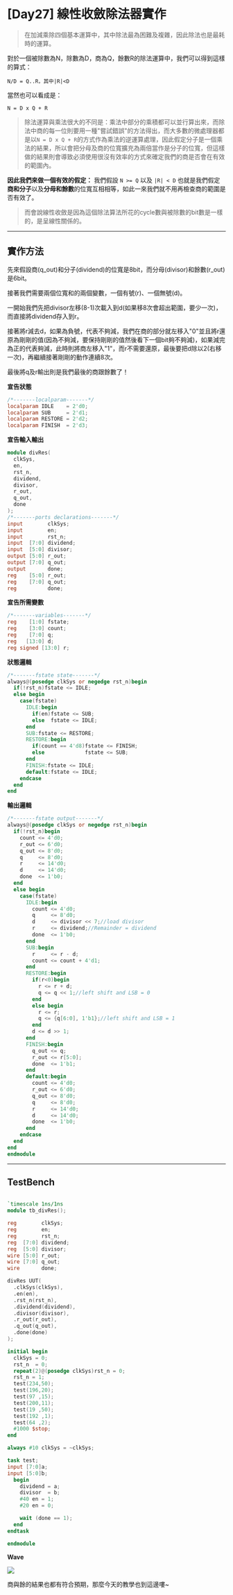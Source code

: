 # [Day27] 線性收斂除法器實作
> 在加減乘除四個基本運算中，其中除法最為困難及複雜，因此除法也是最耗時的運算。

對於一個被除數為N，除數為D，商為Q，餘數R的除法運算中，我們可以得到這樣的算式：

`N/D = Q..R，其中|R|<D `

當然也可以看成是：

`N = D x Q + R`

> 除法運算與乘法很大的不同是：乘法中部分的乘積都可以並行算出來，而除法中商的每一位則要用一種"嘗試錯誤"的方法得出，而大多數的微處理器都是以`N = D x Q + R`的方式作為乘法的逆運算處理，因此假定分子是一個乘法的結果，所以會把分母及商的位寬擴充為兩倍當作是分子的位寬，但這樣做的結果則會導致必須使用很沒有效率的方式來確定我們的商是否會在有效的範圍內。


**因此我們來做一個有效的假定：**
我們假設 `N >= Q` 以及 `|R| < D`
也就是我們假定**商和分子**以及**分母和餘數**的位寬互相相等，如此一來我們就不用再檢查商的範圍是否有效了。

> 而會說線性收斂是因為這個除法算法所花的cycle數與被除數的bit數是一樣的，是呈線性關係的。


---

## 實作方法
先來假設商(q_out)和分子(dividend)的位寬是8bit，而分母(divisor)和餘數(r_out)是6bit。

接著我們需要兩個位寬和的兩個變數，一個有號(r)、一個無號(d)。

一開始我們先把divisor左移(8-1)次載入到d(如果移8次會超出範圍，要少一次)，而直接將dividend存入到r。

接著將r減去d，如果為負號，代表不夠減，我們在商的部分就左移入"0"並且將r還原為剛剛的值(因為不夠減，要保持剛剛的值然後看下一個bit夠不夠減)，如果減完為正的代表夠減，此時則將商左移入"1"，而r不需要還原，最後要把d除以2(右移一次)，再繼續接著剛剛的動作連續8次。

最後將q及r輸出則是我們最後的商跟餘數了！

**宣告狀態**

```verilog
/*-------localparam-------*/
localparam IDLE    = 2'd0;
localparam SUB     = 2'd1;
localparam RESTORE = 2'd2;
localparam FINISH  = 2'd3;
```

**宣告輸入輸出**

```verilog 
module divRes(
  clkSys,
  en,
  rst_n,
  dividend,
  divisor,
  r_out,
  q_out,
  done
);
/*-------ports declarations-------*/
input        clkSys;
input        en;
input        rst_n;
input  [7:0] dividend;
input  [5:0] divisor;
output [5:0] r_out;
output [7:0] q_out;
output       done;
reg    [5:0] r_out;
reg    [7:0] q_out;
reg          done;
```

**宣告所需變數**

```verilog
/*-------variables-------*/
reg    [1:0] fstate;
reg    [3:0] count;
reg    [7:0] q;
reg   [13:0] d;
reg signed [13:0] r;
```

**狀態邏輯**

```verilog
/*-------fstate state-------*/
always@(posedge clkSys or negedge rst_n)begin
  if(!rst_n)fstate <= IDLE;
  else begin
    case(fstate)
      IDLE:begin
        if(en)fstate <= SUB;
        else  fstate <= IDLE;
      end
      SUB:fstate <= RESTORE;
      RESTORE:begin
        if(count == 4'd8)fstate <= FINISH;
        else             fstate <= SUB;
      end
      FINISH:fstate <= IDLE;
      default:fstate <= IDLE;
    endcase
  end
end
```

**輸出邏輯**

```verilog
/*-------fstate output-------*/
always@(posedge clkSys or negedge rst_n)begin
  if(!rst_n)begin
    count <= 4'd0;
    r_out <= 6'd0; 
    q_out <= 8'd0;
    q     <= 8'd0;
    r     <= 14'd0;
    d     <= 14'd0;
    done  <= 1'b0;
  end
  else begin
    case(fstate)
      IDLE:begin
        count <= 4'd0;
        q     <= 8'd0;
        d     <= divisor << 7;//load divisor
        r     <= dividend;//Remainder = dividend
        done  <= 1'b0; 
      end
      SUB:begin
        r     <= r - d;
        count <= count + 4'd1;
      end
      RESTORE:begin
        if(r<0)begin
          r <= r + d;
          q <= q << 1;//left shift and LSB = 0
        end
        else begin
          r <= r;
          q <= {q[6:0], 1'b1};//left shift and LSB = 1
        end
        d <= d >> 1;
      end
      FINISH:begin
        q_out <= q;
        r_out <= r[5:0];
        done  <= 1'b1; 
      end
      default:begin
        count <= 4'd0;
        r_out <= 6'd0; 
        q_out <= 8'd0;
        q     <= 8'd0;
        r     <= 14'd0;
        d     <= 14'd0;
        done  <= 1'b0; 
      end
    endcase
  end
end
endmodule
```

---

## TestBench

```verilog

`timescale 1ns/1ns
module tb_divRes();

reg        clkSys;
reg        en;
reg        rst_n;
reg  [7:0] dividend;
reg  [5:0] divisor;
wire [5:0] r_out;
wire [7:0] q_out;
wire       done;

divRes UUT(
  .clkSys(clkSys),
  .en(en),
  .rst_n(rst_n),
  .dividend(dividend),
  .divisor(divisor),
  .r_out(r_out),
  .q_out(q_out),
  .done(done)
);

initial begin
  clkSys = 0;
  rst_n  = 0;
  repeat(2)@(posedge clkSys)rst_n = 0;
  rst_n = 1;
  test(234,50);
  test(196,20);
  test(97 ,15);
  test(200,11);
  test(19 ,50);
  test(192 ,1);
  test(64 ,2);
  #1000 $stop;
end

always #10 clkSys = ~clkSys;

task test;
input [7:0]a;
input [5:0]b;
  begin
    dividend = a;
    divisor  = b;
    #40 en = 1;
    #20 en = 0;

    wait (done == 1);
  end
endtask

endmodule

```

**Wave**

![](https://i.imgur.com/Iy7UeHC.png)

商與餘的結果也都有符合預期，那麼今天的教學也到這邊嘍~

